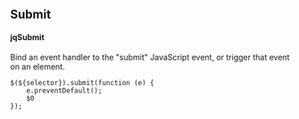 ## Submit
#### jqSubmit
Bind an event handler to the "submit" JavaScript event, or trigger that event on an element.
```
$(${selector}).submit(function (e) { 
	e.preventDefault();
	$0
});
```